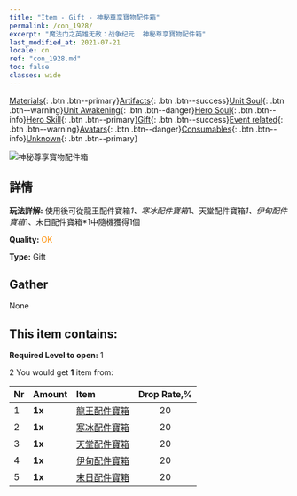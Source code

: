 ```yaml
---
title: "Item - Gift - 神秘尊享寶物配件箱"
permalink: /con_1928/
excerpt: "魔法门之英雄无敌：战争纪元  神秘尊享寶物配件箱"
last_modified_at: 2021-07-21
locale: cn
ref: "con_1928.md"
toc: false
classes: wide
---
```

 [Materials](/ItemsCN/){: .btn .btn--primary}[Artifacts](/ItemsCN/Artifacts/){: .btn .btn--success}[Unit Soul](/ItemsCN/UnitSoul/){: .btn .btn--warning}[Unit Awakening](/ItemsCN/UnitAwakening/){: .btn .btn--danger}[Hero Soul](/ItemsCN/HeroSoul/){: .btn .btn--info}[Hero Skill](/ItemsCN/HeroSkill/){: .btn .btn--primary}[Gift](/ItemsCN/Gift/){: .btn .btn--success}[Event related](/ItemsCN/Events/){: .btn .btn--warning}[Avatars](/ItemsCN/Avatars/){: .btn .btn--danger}[Consumables](/ItemsCN/Consumables/){: .btn .btn--info}[Unknown](/ItemsCN/Unknown/){: .btn .btn--primary}

 ![神秘尊享寶物配件箱](/images/t/i_907551.png)

## 詳情
 **玩法詳解:** 使用後可從龍王配件寶箱*1、寒冰配件寶箱*1、天堂配件寶箱*1、伊甸配件寶箱*1、末日配件寶箱*1中隨機獲得1個

 **Quality:** <span style="color: #FF8C00">OK</span>

 **Type:** Gift

## Gather

  None

## This item contains:

 **Required Level to open:** 1

 2 You would get **1** item  from:

  | Nr | Amount |     Item    | Drop Rate,% |
  |:---|:-------|:------------|:---------:|
  | 1 |  **1x** | [龍王配件寶箱](/cn/Items/con_1348/) | 20 | 
  | 2 |  **1x** | [寒冰配件寶箱](/cn/Items/con_1352/) | 20 | 
  | 3 |  **1x** | [天堂配件寶箱](/cn/Items/con_1354/) | 20 | 
  | 4 |  **1x** | [伊甸配件寶箱](/cn/Items/con_1864/) | 20 | 
  | 5 |  **1x** | [末日配件寶箱](/cn/Items/con_1360/) | 20 | 
